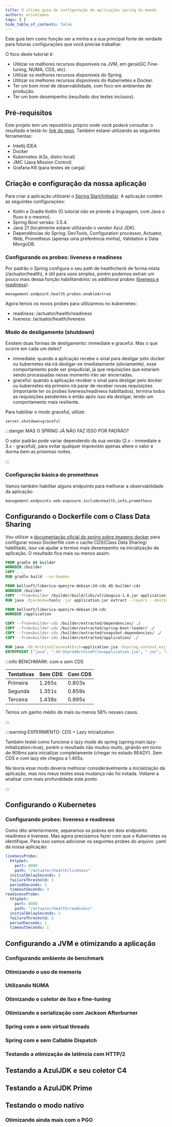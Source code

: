 ```yaml
---
title: O ultimo guia de configuração de aplicações spring do mundo
authors: ericklemos
tags: [ ]
hide_table_of_contents: false
---
```


Este guia tem como função ser a minha e a sua principal fonte de verdade para futuras configurações que você precise
trabalhar.

O foco deste tutorial é:

- Utilizar os melhores recursos disponíveis na JVM, em geral(GC Fine-tuning, NUMA, CDS, etc).
- Utilizar os melhores recursos disponíveis do Spring.
- Utilizar os melhores recursos disponíveis do Kubernetes e Docker.
- Ter um bom nível de observabilidade, com foco em ambientes de produção.
- Ter um bom desempenho (resultado dos testes inclusos).

<!-- truncate -->

## Pré-requisitos

Este projeto tem um repositório próprio onde você poderá consultar o resultado e
testá-lo: [link do repo](http://google.com).
Também estarei utilizando as seguintes ferramentas:

- Intellij IDEA
- Docker
- Kubernetes (k3s, distro local)
- JMC (Java Mission Control)
- Grafana K6 (para testes de carga)

## Criação e configuração da nossa aplicação

Para criar a aplicação utilizarei o [Spring Start/Initializr](https://start.spring.io/). A aplicação contém as seguintes
configurações:

- Kotlin e Gradle Kotlin (O tutorial não se prende a linguagem, com Java o fluxo é o mesmo).
- Spring Boot versão: 3.5.4.
- Java 21 (localmente estarei utilizando o vendor Azul JDK).
- Dependências do Spring: DevTools, Configuration processor, Actuator, Web, Prometheus (apenas uma preferência minha),
  Validation e Data MongoDB.

### Configurando os probes: liveness e readiness

Por padrão o Spring configura o seu path de healthcheck de forma mista (/actuator/health), é útil para usos simples,
porém podemos extrair um pouco mais dessa função habilitandoloc os additional
probes ([liveness e readiness](https://kubernetes.io/docs/tasks/configure-pod-container/configure-liveness-readiness-startup-probes/)):

```text
management.endpoint.health.probes.enabled=true
```

Agora temos os novos probes para utilizarmos no kubernetes:

- readiness: /actuator/health/readiness
- liveness: /actuator/health/liveness

### Modo de desligamento (shutdown)

Existem duas formas de desligamento: immediate e graceful. Mas o que ocorre em cada um deles?

- immediate: quando a aplicação recebe o sinal para desligar pelo docker ou kubernetes ela irá desligar-se imediatamente
  (obviamente), esse comportamento pode ser prejudicial, já que requisições que estariam sendo processadas nesse momento
  irão ser encerradas.
- graceful: quando a aplicação receber o sinal para desligar pelo docker ou kubernetes ela primeiro irá parar de receber
  novas requisições (importante ter os probes liveness/readiness habilitados), termina todos as requisições pendentes
  e então após isso ela desligar, tendo um comportamento mais resiliente.

Para habilitar o modo graceful, utilize:

```text
server.shutdown=graceful
```

:::danger MAS O SPRING JÁ NÃO FAZ ISSO POR PADRÃO?

O valor padrão pode variar dependendo da sua versão (2.x - immediate e 3.x - graceful), para evitar qualquer imprevisto
apenas altere o valor e durma bem as próximas noites.

:::

### Configuração básica do prometheus

Vamos também habilitar alguns endpoints para melhorar a observabilidade da aplicação:

```text
management.endpoints.web.exposure.include=health,info,prometheus
```

## Configurando o Dockerfile com o Class Data Sharing

Vou utilizar
a [documentação oficial do spring sobre imagens docker](https://docs.spring.io/spring-boot/reference/packaging/container-images/dockerfiles.html#packaging.container-images.dockerfiles.cds)
para configurar nosso Dockerfile com o cache CDS(Class
Data Sharing) habilitado, isso vai ajudar a termos mais desempenho na inicialização da aplicação. O resultado fica
mais ou menos assim:

```dockerfile
FROM gradle AS builder
WORKDIR /builder
COPY . .
RUN gradle build --no-daemon

FROM bellsoft/liberica-openjre-debian:24-cds AS builder-cds
WORKDIR /builder
COPY --from=builder /builder/build/libs/ultimoguia-1.0.jar application.jar
RUN java -Djarmode=tools -jar application.jar extract --layers --destination extracted

FROM bellsoft/liberica-openjre-debian:24-cds
WORKDIR /application

COPY --from=builder-cds /builder/extracted/dependencies/ ./
COPY --from=builder-cds /builder/extracted/spring-boot-loader/ ./
COPY --from=builder-cds /builder/extracted/snapshot-dependencies/ ./
COPY --from=builder-cds /builder/extracted/application/ ./

RUN java -XX:ArchiveClassesAtExit=application.jsa -Dspring.context.exit=onRefresh -jar application.jar
ENTRYPOINT ["java", "-XX:SharedArchiveFile=application.jsa", "-jar", "application.jar"]
```

:::info BENCHMARK: com e sem CDS

| Tentativas | Sem CDS | Com CDS |
|------------|---------|---------|
| Primeira   | 1.265s  | 0.803s  |
| Segunda    | 1.351s  | 0.859s  |
| Terceira   | 1.438s  | 0.895s  |

Temos um ganho médio de mais ou menos 58% nesses casos.

:::

:::warning EXPERIMENTO: CDS + Lazy inicialization 

Também testei como funciona o lazy mode do spring (spring.main.lazy-initialization=true), porém o resultado não mudou
muito, girando em torno de 906ms para inicializar completamente (chegar no estado READY). Sem CDS e com lazy ele chegou 
a 1.405s.

Na teoria esse modo deveria melhorar considerávelmente a inicialização da aplicação, mas nos meus testes essa mudança não
foi notada. Voltarei a analisar com mais profundidade este ponto.

:::

## Configurando o Kubernetes

### Configurando probes: liveness e readiness

Como dito anteriormente, separamos os pobres em dois endpoints: readiness e liveness. Mas agora precisamos fazer com que
o Kubernetes os identifique. Para isso vamos adicionar os seguintes probes do arquivo .yaml da nossa aplicação:
```yaml
livenessProbe:                                   
  httpGet:                                       
    port: 8080                                   
    path: "/actuator/health/liveness"            
  initialDelaySeconds: 1                         
  failureThreshold: 3                            
  periodSeconds: 3                               
  timeoutSeconds: 3                              
readinessProbe:                                  
  httpGet:                                       
    port: 8080                                   
    path: "/actuator/health/readiness"           
  initialDelaySeconds: 1                         
  failureThreshold: 3                            
  periodSeconds: 1                               
  timeoutSeconds: 1                              
```

## Configurando a JVM e otimizando a aplicação
### Configurando ambiente de benchmark
### Otimizando o uso de memoria
### Utilizando NUMA
### Otimizando o coletor de lixo e fine-tuning
### Otimizando a serialização com Jackson Afterburner
### Spring com e sem virtual threads
### Spring com e sem Callable Dispatch
### Testando a otimização de latência com HTTP/2

## Testando a AzulJDK e seu coletor C4
## Testando a AzulJDK Prime
## Testando o modo nativo
### Otimizando ainda mais com o PGO